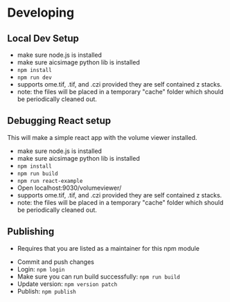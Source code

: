 # Developing

## Local Dev Setup

- make sure node.js is installed
- make sure aicsimage python lib is installed
- `npm install`
- `npm run dev`
- supports ome.tif, .tif, and .czi provided they are self contained z stacks.
- note: the files will be placed in a temporary "cache" folder which should be periodically cleaned out.

## Debugging React setup
This will make a simple react app with the volume viewer installed.
- make sure node.js is installed
- make sure aicsimage python lib is installed
- `npm install`
- `npm run build`
- `npm run react-example`
- Open localhost:9030/volumeviewer/
- supports ome.tif, .tif, and .czi provided they are self contained z stacks.
- note: the files will be placed in a temporary "cache" folder which should be periodically cleaned out.


## Publishing
* Requires that you are listed as a maintainer for this npm module

- Commit and push changes
- Login: `npm login`
- Make sure you can run build successfully: `npm run build`
- Update version: `npm version patch`
- Publish: `npm publish`
